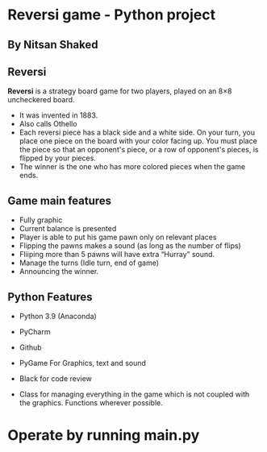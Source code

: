 # Reversi game - Python project
## By Nitsan Shaked


## Reversi
**Reversi** is a strategy board game for two players, played on an 8×8 uncheckered board. 
* It was invented in 1883.
* Also calls Othello
* Each reversi piece has a black side and a white side. On your turn, you place one piece on the board with your color facing up. You must place the piece so that an opponent's piece, or a row of opponent's pieces, is flipped by your pieces.
* The winner is the one who has more colored pieces when the game ends.

## Game main features
* Fully graphic
* Current balance is presented
* Player is able to put his game pawn only on relevant places
* Flipping the pawns makes a sound (as long as the number of flips)
* Fliiping more than 5 pawns will have extra “Hurray” sound.
* Manage the turns (Idle turn, end of game)
* Announcing the winner.

## Python Features
* Python 3.9 (Anaconda)
* PyCharm
* Github
* PyGame For Graphics, text and sound
* Black for code review

* Class for managing everything in the game which is not coupled with the graphics.
Functions wherever possible.

# Operate by running main.py
